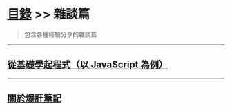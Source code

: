 # [目錄](../README.md) >> 雜談篇

> 包含各種經驗分享的雜談篇

---

## [從基礎學起程式（以 JavaScript 為例）](./從基礎學起程式(以javascript為例)/README.md)

---

## [關於爆肝筆記](./關於爆肝筆記/README.md)